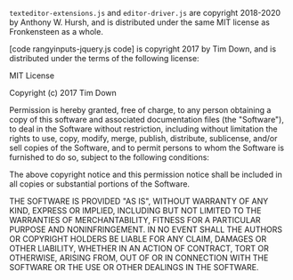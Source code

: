 `texteditor-extensions.js` and `editor-driver.js` are copyright 2018-2020 by Anthony W. Hursh, and is distributed under the same MIT license as Fronkensteen as a whole.

[code rangyinputs-jquery.js code] is copyright 2017 by Tim Down, and is distributed under the terms of the following license:

MIT License

Copyright (c) 2017 Tim Down

Permission is hereby granted, free of charge, to any person obtaining a copy
of this software and associated documentation files (the "Software"), to deal
in the Software without restriction, including without limitation the rights
to use, copy, modify, merge, publish, distribute, sublicense, and/or sell
copies of the Software, and to permit persons to whom the Software is
furnished to do so, subject to the following conditions:

The above copyright notice and this permission notice shall be included in all
copies or substantial portions of the Software.

THE SOFTWARE IS PROVIDED "AS IS", WITHOUT WARRANTY OF ANY KIND, EXPRESS OR
IMPLIED, INCLUDING BUT NOT LIMITED TO THE WARRANTIES OF MERCHANTABILITY,
FITNESS FOR A PARTICULAR PURPOSE AND NONINFRINGEMENT. IN NO EVENT SHALL THE
AUTHORS OR COPYRIGHT HOLDERS BE LIABLE FOR ANY CLAIM, DAMAGES OR OTHER
LIABILITY, WHETHER IN AN ACTION OF CONTRACT, TORT OR OTHERWISE, ARISING FROM,
OUT OF OR IN CONNECTION WITH THE SOFTWARE OR THE USE OR OTHER DEALINGS IN THE
SOFTWARE.
